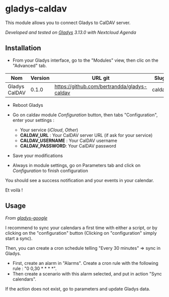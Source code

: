 # gladys-caldav

This module allows you to connect Gladys to CalDAV server.

*Developed and tested on [Gladys](https://github.com/GladysAssistant) 3.13.0 with Nextcloud Agenda*

## Installation

- From your Gladys interface, go to the "Modules" view, then clic on the "Advanced" tab.

| Nom | Version | URL git | Slug |
|---|---|---|---|
| Gladys CalDAV | 0.1.0 | https://github.com/bertrandda/gladys-caldav | caldav |

- Reboot Gladys

- Go on caldav module *Configuration* button, then tabs "Configuration", enter your settings :
  - Your service (*iCloud*, *Other*)
  - **CALDAV_URL** : Your CalDAV server URL (if ask for your service)
  - **CALDAV_USERNAME** : Your CalDAV username
  - **CALDAV_PASSWORD**: Your CalDAV password

- Save your modifications

- Always in module settings, go on Parameters tab and click on *Configuration* to finish configuration

You should see a success notification and your events in your calendar.

Et voilà !

## Usage
*From [gladys-google](https://github.com/GladysAssistant/gladys-google#usage)*

I recommend to sync your calendars a first time with either a script, or by clicking on the "configuration" button
(Clicking on "configuration" simply start a sync).

Then, you can create a cron schedule telling "Every 30 minutes" => sync in Gladys.

- First, create an alarm in "Alarms". Create a cron rule with the following rule : "0 0,30 * * * *".
- Then create a scenario with this alarm selected, and put in action "Sync calendars".

If the action does not exist, go to parameters and update Gladys data.